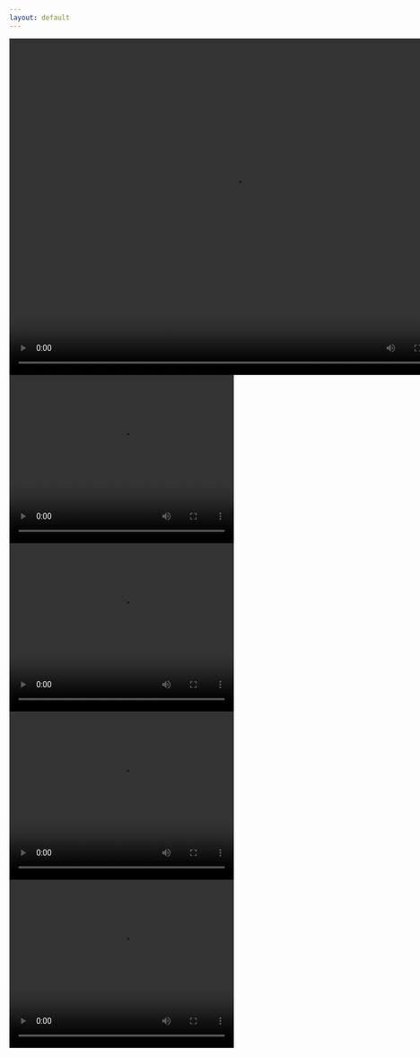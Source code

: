 ```yaml
---
layout: default
---
```


<video width="800" height="600" controls>
  <source src="videos-web/chihuahua.mp4" type="video/mp4">
  <source src="videos-web/chihuahua.webm" type="video/webm">
</video>

<video width="400" height="300" controls>
  <source src="videos-web/boop.mp4" type="video/mp4">
  <source src="videos-web/boop.webm" type="video/webm">
</video>

<video width="400" height="300" controls>
  <source src="videos-web/n64.mp4" type="video/mp4">
  <source src="videos-web/n64.webm" type="video/webm">
</video>

<video width="400" height="300" controls>
  <source src="videos-web/dance.mp4" type="video/mp4">
  <source src="videos-web/dance.webm" type="video/webm">
</video>

<video width="400" height="300" controls>
  <source src="videos-web/formulita.mp4" type="video/mp4">
  <source src="videos-web/formulita.webm" type="video/webm">
</video>
